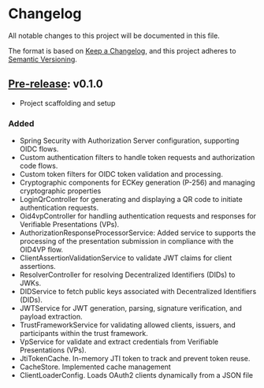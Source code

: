 # Changelog
All notable changes to this project will be documented in this file.

The format is based on [Keep a Changelog](https://keepachangelog.com/en/1.0.0/),
and this project adheres to [Semantic Versioning](https://semver.org/spec/v2.0.0.html).

## [Pre-release](https://github.com/in2workspace/in2-vc-verifier/releases/tag/v0.1.0): v0.1.0
- Project scaffolding and setup

### Added
- Spring Security with Authorization Server configuration, supporting OIDC flows.
- Custom authentication filters to handle token requests and authorization code flows.
- Custom token filters for OIDC token validation and processing.
- Cryptographic components for ECKey generation (P-256) and managing cryptographic properties
- LoginQrController for generating and displaying a QR code to initiate authentication requests.
- Oid4vpController for handling authentication requests and responses for Verifiable Presentations (VPs).
- AuthorizationResponseProcessorService: Added service to supports the processing of the presentation submission in compliance with the OID4VP flow.
- ClientAssertionValidationService to validate JWT claims for client assertions.
- ResolverController for resolving Decentralized Identifiers (DIDs) to JWKs.
- DIDService to fetch public keys associated with Decentralized Identifiers (DIDs).
- JWTService for JWT generation, parsing, signature verification, and payload extraction.
- TrustFrameworkService for validating allowed clients, issuers, and participants within the trust framework.
- VpService for validate and extract credentials from Verifiable Presentations (VPs).
- JtiTokenCache. In-memory JTI token to track and prevent token reuse.
- CacheStore. Implemented cache management
- ClientLoaderConfig. Loads OAuth2 clients dynamically from a JSON file